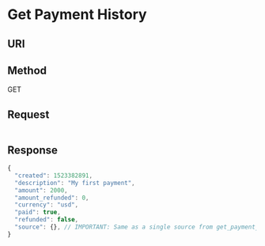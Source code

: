 # Get Payment History
## URI
<!-- TODO -->

## Method
GET

## Request
```js
```

## Response
```js
{
  "created": 1523382891,
  "description": "My first payment",
  "amount": 2000,
  "amount_refunded": 0,
  "currency": "usd",
  "paid": true,
  "refunded": false,
  "source": {}, // IMPORTANT: Same as a single source from get_payment_methods.md
}
```
